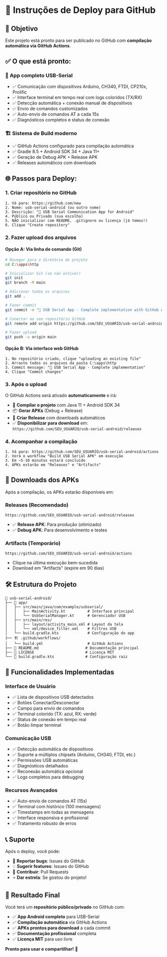 # 🚀 Instruções de Deploy para GitHub

## 🎯 Objetivo
Este projeto está pronto para ser publicado no GitHub com **compilação automática via GitHub Actions**.

## ✅ O que está pronto:

### 📱 **App completo USB-Serial**
- ✅ Comunicação com dispositivos Arduino, CH340, FTDI, CP210x, Prolific
- ✅ Interface terminal em tempo real com logs coloridos (TX/RX)
- ✅ Detecção automática + conexão manual de dispositivos
- ✅ Envio de comandos customizados
- ✅ Auto-envio de comandos AT a cada 15s
- ✅ Diagnósticos completos e status de conexão

### 🏗️ **Sistema de Build moderno**
- ✅ GitHub Actions configurado para compilação automática
- ✅ Gradle 8.5 + Android SDK 34 + Java 11+
- ✅ Geração de Debug APK + Release APK
- ✅ Releases automáticos com downloads

## 🌐 Passos para Deploy:

### 1. **Criar repositório no GitHub**
```
1. Vá para: https://github.com/new
2. Nome: usb-serial-android (ou outro nome)
3. Descrição: "📱 USB Serial Communication App for Android"
4. Público ou Privado (sua escolha)
5. NÃO inicializar com README, .gitignore ou licença (já temos!)
6. Clique "Create repository"
```

### 2. **Fazer upload dos arquivos**

#### Opção A: **Via linha de comando (Git)**
```bash
# Navegar para o diretório do projeto
cd C:\apps\http

# Inicializar Git (se não estiver)
git init
git branch -M main

# Adicionar todos os arquivos
git add .

# Fazer commit
git commit -m "🔧 USB Serial App - Complete implementation with GitHub Actions"

# Conectar ao seu repositório GitHub
git remote add origin https://github.com/SEU_USUARIO/usb-serial-android.git

# Fazer upload
git push -u origin main
```

#### Opção B: **Via interface web GitHub**
```
1. No repositório criado, clique "uploading an existing file"
2. Arraste todos os arquivos da pasta C:\apps\http
3. Commit message: "🔧 USB Serial App - Complete implementation"
4. Clique "Commit changes"
```

### 3. **Após o upload** 

O GitHub Actions será ativado **automaticamente** e irá:

- 🔧 **Compilar o projeto** com Java 11 + Android SDK 34
- 📦 **Gerar APKs** (Debug + Release)
- 🚀 **Criar Release** com downloads automáticos
- ✅ **Disponibilizar para download** em: `https://github.com/SEU_USUARIO/usb-serial-android/releases`

### 4. **Acompanhar a compilação**

```
1. Vá para: https://github.com/SEU_USUARIO/usb-serial-android/actions
2. Verá o workflow "Build USB Serial APK" em execução
3. Em ~5-10 minutos estará concluído
4. APKs estarão em "Releases" e "Artifacts"
```

## 📱 Downloads dos APKs

Após a compilação, os APKs estarão disponíveis em:

### **Releases (Recomendado)**
```
https://github.com/SEU_USUARIO/usb-serial-android/releases
```
- ✅ **Release APK**: Para produção (otimizado)
- ✅ **Debug APK**: Para desenvolvimento e testes

### **Artifacts (Temporário)**
```
https://github.com/SEU_USUARIO/usb-serial-android/actions
```
- Clique na última execução bem-sucedida
- Download em "Artifacts" (expire em 90 dias)

## 🛠️ Estrutura do Projeto

```
📁 usb-serial-android/
├── 🤖 app/
│   ├── src/main/java/com/example/usbserial/
│   │   ├── MainActivity.kt          # Interface principal
│   │   └── UsbSerialManager.kt      # Gerenciador USB
│   ├── src/main/res/
│   │   ├── layout/activity_main.xml # Layout da tela
│   │   └── xml/device_filter.xml    # Filtros USB
│   └── build.gradle.kts             # Configuração do app
├── 🏗️ .github/workflows/
│   └── build.yml                    # GitHub Actions
├── 📝 README.md                     # Documentação principal
├── 📄 LICENSE                       # Licença MIT
└── 🚀 build.gradle.kts              # Configuração raiz
```

## 🎯 Funcionalidades Implementadas

### **Interface de Usuário**
- ✅ Lista de dispositivos USB detectados
- ✅ Botões Conectar/Desconectar
- ✅ Campo para envio de comandos
- ✅ Terminal colorido (TX: azul, RX: verde)
- ✅ Status de conexão em tempo real
- ✅ Botão limpar terminal

### **Comunicação USB**
- ✅ Detecção automática de dispositivos
- ✅ Suporte a múltiplos chipsets (Arduino, CH340, FTDI, etc.)
- ✅ Permissões USB automáticas
- ✅ Diagnósticos detalhados
- ✅ Reconexão automática opcional
- ✅ Logs completos para debugging

### **Recursos Avançados**
- ✅ Auto-envio de comandos AT (15s)
- ✅ Terminal com histórico (100 mensagens)
- ✅ Timestamps em todas as mensagens
- ✅ Interface responsiva e profissional
- ✅ Tratamento robusto de erros

## 📞 Suporte

Após o deploy, você pode:

- 🐛 **Reportar bugs**: Issues do GitHub
- 💡 **Sugerir features**: Issues do GitHub  
- 🔄 **Contribuir**: Pull Requests
- ⭐ **Dar estrela**: Se gostou do projeto!

## 🎉 Resultado Final

Você terá um **repositório público/privado** no GitHub com:

- ✅ **App Android completo** para USB-Serial
- ✅ **Compilação automática** via GitHub Actions
- ✅ **APKs prontos para download** a cada commit
- ✅ **Documentação profissional** completa
- ✅ **Licença MIT** para uso livre

**Pronto para usar e compartilhar!** 🚀 